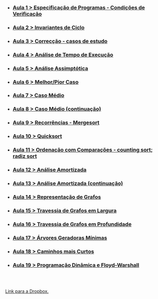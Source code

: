 * ### [Aula 1 > Especificação de Programas - Condições de Verificação](https://www.dropbox.com/sh/h29s8e8o0scl3sj/AACu3lzz3h9QyWDSw_0hw8GMa/Aula1%20especifica%C3%A7%C3%A3o%20de%20programas%20%3A%3A%20condi%C3%A7%C3%B5es%20de%20verifica%C3%A7%C3%A3o?dl=0&subfolder_nav_tracking=1)
* ### [Aula 2 > Invariantes de Ciclo](https://www.dropbox.com/sh/h29s8e8o0scl3sj/AACCF09aq957X8OGEUSwFXGYa/Aula2%20invariantes%20de%20ciclo?dl=0&subfolder_nav_tracking=1)
* ### [Aula 3 > Correcção - casos de estudo](https://www.dropbox.com/sh/h29s8e8o0scl3sj/AADQHieF5CSNAR_jUykQCZ4Ga/Aula3%20correc%C3%A7%C3%A3o%20%3A%3A%20casos%20de%20estudo?dl=0&subfolder_nav_tracking=1)
* ### [Aula 4 > Análise de Tempo de Execução](https://www.dropbox.com/sh/h29s8e8o0scl3sj/AAB9T9VwnzZW9-Vs7yaGa-GPa/Aula4%20an%C3%A1lise%20de%20tempo%20de%20execu%C3%A7%C3%A3o?dl=0&subfolder_nav_tracking=1)
* ### [Aula 5 > Análise Assimptótica](https://www.dropbox.com/sh/h29s8e8o0scl3sj/AABPis4yoFAEMZbgeJGK7I2Sa/Aula5%20an%C3%A1lise%20assimpt%C3%B3tica?dl=0&subfolder_nav_tracking=1)
* ### [Aula 6 > Melhor/Pior Caso](https://www.dropbox.com/sh/h29s8e8o0scl3sj/AAAEA1hQst92kQVYethN-Q48a/Aula6%20melhor%20%3A%20pior%20caso?dl=0&subfolder_nav_tracking=1)
* ### [Aula 7 > Caso Médio](https://www.dropbox.com/sh/h29s8e8o0scl3sj/AACsdhVmj1GFCbCyzFx9bsU3a/Aula7%20caso%20m%C3%A9dio?dl=0&subfolder_nav_tracking=1)
* ### [Aula 8 > Caso Médio (continuação)](https://www.dropbox.com/sh/h29s8e8o0scl3sj/AADtx1A8gc5fT1XMBvp7g2T0a/Aula8%20caso%20m%C3%A9dio?dl=0&subfolder_nav_tracking=1)
* ### [Aula 9 > Recorrências - Mergesort](https://www.dropbox.com/sh/h29s8e8o0scl3sj/AACkkUN60XjcPu8paRXqnNyga/Aula9%20recorr%C3%AAncias%20%3A%3A%20mergesort?dl=0&subfolder_nav_tracking=1)
* ### [Aula 10 > Quicksort](https://www.dropbox.com/sh/h29s8e8o0scl3sj/AABnWM2NM6JYKC8cu22EaJgQa/Aula10%20quicksort?dl=0&subfolder_nav_tracking=1)
* ### [Aula 11 > Ordenação com Comparações - counting sort; radiz sort](https://www.dropbox.com/sh/h29s8e8o0scl3sj/AABC4mwM6xJFIDMVDIXa3c11a/Aula11%20ordena%C3%A7%C3%A3o%20com%20compara%C3%A7%C3%B5es%20%3A%3A%20counting%20sort%20%3A%3A%20radix%20sort?dl=0&subfolder_nav_tracking=1)
* ### [Aula 12 > Análise Amortizada](https://www.dropbox.com/sh/h29s8e8o0scl3sj/AAAMgtkhRBakeMbzYIcK0U9Ia/Aula12%20an%C3%A1lise%20amortizada?dl=0&subfolder_nav_tracking=1)
* ### [Aula 13 > Análise Amortizada (continuação)](https://www.dropbox.com/sh/h29s8e8o0scl3sj/AABx-aM_0Add5dAQaMOrEbw_a/Aula13%20an%C3%A1lise%20amortizada?dl=0&subfolder_nav_tracking=1)
* ### [Aula 14 > Representação de Grafos](https://www.dropbox.com/sh/h29s8e8o0scl3sj/AADx70JY3zl1RuCrH6GBgBhga/Aula14%20representa%C3%A7%C3%A3o%20de%20grafos?dl=0&subfolder_nav_tracking=1)
* ### [Aula 15 > Travessia de Grafos em Largura](https://www.dropbox.com/sh/h29s8e8o0scl3sj/AADJ2j-g6Ea0I0FgqlEzsUp3a/Aula15%20travessia%20de%20grafos%20em%20largura?dl=0&subfolder_nav_tracking=1)
* ### [Aula 16 > Travessia de Grafos em Profundidade](https://www.dropbox.com/sh/h29s8e8o0scl3sj/AAApWDN8bjZkgOK8ySBqOfLna/Aula16%20travessia%20de%20grafos%20em%20profundidade?dl=0&subfolder_nav_tracking=1)
* ### [Aula 17 > Árvores Geradoras Mínimas](https://www.dropbox.com/sh/h29s8e8o0scl3sj/AABho0LEvaQt18DNUBxbpgIfa/Aula17%20%C3%A1rvores%20geradoras%20m%C3%ADnimas?dl=0&subfolder_nav_tracking=1)
* ### [Aula 18 > Caminhos mais Curtos](https://www.dropbox.com/sh/h29s8e8o0scl3sj/AAB5qpBQTNVGdXwQCATj79Cia/Aula18%20caminhos%20mais%20curtos?dl=0&subfolder_nav_tracking=1)
* ### [Aula 19 >  Programação Dinâmica e Floyd-Warshall](https://www.dropbox.com/sh/h29s8e8o0scl3sj/AADR4hGA0HOZ4ZJS8_feQIKZa/Aula19%20progr%20dinamica%20e%20Floyd-Warshall?dl=0&subfolder_nav_tracking=1)

<br><br>

[Link para a Dropbox.](https://www.dropbox.com/sh/h29s8e8o0scl3sj/AADVGNG6bzhkl_EFqCpFwKiha?dl=0)
